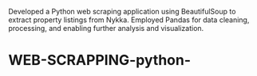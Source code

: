 Developed a Python web scraping application using BeautifulSoup to extract property listings from Nykka. 
Employed Pandas for data cleaning, processing, and enabling further analysis and visualization.
# WEB-SCRAPPING-python-
